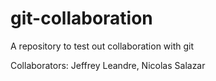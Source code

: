 # git-collaboration
A repository to test out collaboration with git

Collaborators: Jeffrey Leandre, Nicolas Salazar

